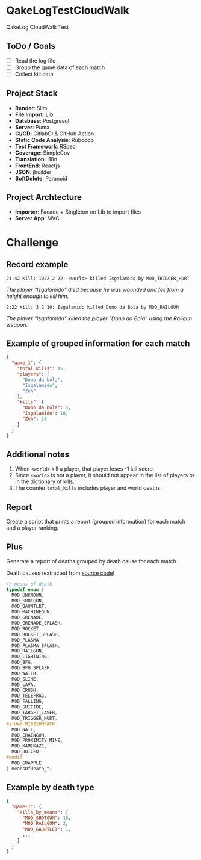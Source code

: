 # QakeLogTestCloudWalk

QakeLog CloudWalk Test

## ToDo / Goals

- [ ] Read the log file
- [ ] Group the game data of each match
- [ ] Collect kill data

## Project Stack

* __Render__: Slim
* __File Import__: Lib
* __Database__: Postgresql
* __Server__: Puma
* __CI/CD__: GitlabCI & GitHub Action
* __Static Code Analysis__: Rubocop
* __Test Framework__: RSpec
* __Coverage__: SimpleCov
* __Translation__: I18n
* __FrontEnd__: Reactjs
* __JSON__: jbuilder
* __SoftDelete__: Paranoid

## Project Archtecture

* __Importer__: Facade + Singleton on Lib to import files
* __Server App__: MVC

# Challenge

## Record example 

```
21:42 Kill: 1022 2 22: <world> killed Isgalamido by MOD_TRIGGER_HURT
```

_The player "Isgalamido" died because he was wounded and fell from a height enough to kill him._

```
2:22 Kill: 3 2 10: Isgalamido killed Dono da Bola by MOD_RAILGUN
```

_The player "Isgalamido" killed the player "Dono da Bola" using the Railgun weapon._

## Example of grouped information for each match

```json
{
  "game_1": {
    "total_kills": 45,
    "players": [
      "Dono da bola",
      "Isgalamido",
      "Zeh"
    ],
    "kills": {
      "Dono da bola": 5,
      "Isgalamido": 18,
      "Zeh": 20
    }
  }
}
```

## Additional notes

1. When `<world>` kill a player, that player loses -1 kill score.
2. Since `<world>` is not a player, it should not appear in the list of players or in the dictionary of kills.
3. The counter `total_kills` includes player and world deaths.

## Report

Create a script that prints a report (grouped information) for each match and a player ranking.

## Plus

Generate a report of deaths grouped by death cause for each match.

Death causes (extracted from [source code](https://github.com/id-Software/Quake-III-Arena/blob/master/code/game/bg_public.h))

```c
// means of death
typedef enum {
  MOD_UNKNOWN,
  MOD_SHOTGUN,
  MOD_GAUNTLET,
  MOD_MACHINEGUN,
  MOD_GRENADE,
  MOD_GRENADE_SPLASH,
  MOD_ROCKET,
  MOD_ROCKET_SPLASH,
  MOD_PLASMA,
  MOD_PLASMA_SPLASH,
  MOD_RAILGUN,
  MOD_LIGHTNING,
  MOD_BFG,
  MOD_BFG_SPLASH,
  MOD_WATER,
  MOD_SLIME,
  MOD_LAVA,
  MOD_CRUSH,
  MOD_TELEFRAG,
  MOD_FALLING,
  MOD_SUICIDE,
  MOD_TARGET_LASER,
  MOD_TRIGGER_HURT,
#ifdef MISSIONPACK
  MOD_NAIL,
  MOD_CHAINGUN,
  MOD_PROXIMITY_MINE,
  MOD_KAMIKAZE,
  MOD_JUICED,
#endif
  MOD_GRAPPLE
} meansOfDeath_t;
```

## Example by death type

```json
{
  "game-1": {
    "kills_by_means": {
      "MOD_SHOTGUN": 10,
      "MOD_RAILGUN": 2,
      "MOD_GAUNTLET": 1,
      ...
    }
  }
}
```
